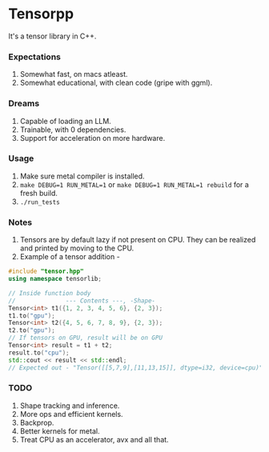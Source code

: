 # Tensorpp

It's a tensor library in C++.

### Expectations
1. Somewhat fast, on macs atleast.
3. Somewhat educational, with clean code (gripe with ggml).

### Dreams
1. Capable of loading an LLM.
2. Trainable, with 0 dependencies.
3. Support for acceleration on more hardware.

### Usage
1. Make sure metal compiler is installed.
2. `make DEBUG=1 RUN_METAL=1` or `make DEBUG=1 RUN_METAL=1 rebuild` for a fresh build.
3. `./run_tests`

### Notes
1. Tensors are by default lazy if not present on CPU. They can be realized and printed by moving to the CPU.
2. Example of a tensor addition -

```c++
#include "tensor.hpp"
using namespace tensorlib;

// Inside function body
//              --- Contents ---, -Shape-
Tensor<int> t1({1, 2, 3, 4, 5, 6}, {2, 3});
t1.to("gpu");
Tensor<int> t2({4, 5, 6, 7, 8, 9}, {2, 3});
t2.to("gpu");
// If tensors on GPU, result will be on GPU
Tensor<int> result = t1 + t2;
result.to("cpu");
std::cout << result << std::endl;
// Expected out - "Tensor([[5,7,9],[11,13,15]], dtype=i32, device=cpu)"
```

### TODO
1. Shape tracking and inference.
2. More ops and efficient kernels.
3. Backprop.
4. Better kernels for metal.
5. Treat CPU as an accelerator, avx and all that.
